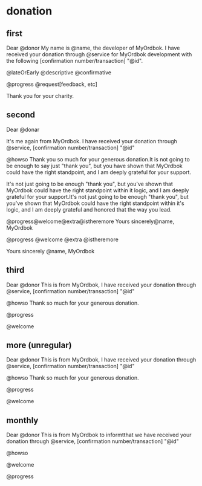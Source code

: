# donation

## first

Dear @donor
My name is @name, the developer of MyOrdbok.
I have received your donation through  @service for MyOrdbok development with the following [confirmation number/transaction] "@id".

@lateOrEarly @descriptive @confirmative

@progress @request[feedback, etc]

Thank you for your charity.

## second

Dear @donar

It's me again from MyOrdbok. I have received your donation through @service, [confirmation number/transaction] "@id"

@howso
Thank you so much for your generous donation.It is not going to be enough to say just "thank you", but you have shown that MyOrdbok could have the right standpoint, and I am deeply grateful for your support.

It's not just going to be enough "thank you", but you've shown that MyOrdbok could have the right standpoint within it logic, and I am deeply grateful for your support.It's not just going to be enough "thank you", but you've shown that MyOrdbok could have the right standpoint within it's logic, and I am deeply grateful and honored that the way you lead.

@progress@welcome@extra@istheremore
Yours sincerely@name, MyOrdbok

@progress
@welcome
@extra
@istheremore

Yours sincerely
@name, MyOrdbok

## third

Dear @donor
This is from MyOrdbok, I have received your donation through  @service, [confirmation number/transaction] "@id"

@howso
Thank so much for your generous donation.

@progress

@welcome

## more (unregular)

Dear @donor
This is from MyOrdbok, I have received your donation through  @service, [confirmation number/transaction] "@id"

@howso
Thank so much for your generous donation.

@progress

@welcome

## monthly

Dear @donor
This is from MyOrdbok to informtthat we have received your donation through @service, [confirmation number/transaction] "@id"

@howso

@welcome

@progress

